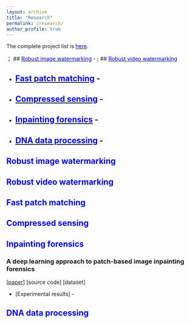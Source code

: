 ```yaml
---
layout: archive
title: "Research"
permalink: /research/
author_profile: true
---
```

The complete project list is [<font color='blue'>here</font>](https://xszhugh.github.io/files/projects.pdf "Projects").  

；  ## [<font color='blue'>Robust image watermarking</font>](https://github.com/academicpages/academicpages.github.io "Image watermarking") - 
; ## [<font color='blue'>Robust video watermarking</font>](https://github.com/academicpages/academicpages.github.io "Video watermarking")   
- ## [<font color='blue'>Fast patch matching</font>](https://github.com/academicpages/academicpages.github.io "Patch matching") -  
- ## [<font color='blue'>Compressed sensing</font>](https://github.com/academicpages/academicpages.github.io "compressed sensing") -  
- ## [<font color='blue'>Inpainting forensics</font>](https://xszhugh.github.io/_pages/inpainting-forensics.md "Forensics")  - 
- ## [<font color='blue'>DNA data processing</font>](https://github.com/academicpages/academicpages.github.io "DNA")  -
## <font color='blue'>Robust image watermarking</font>
## <font color='blue'>Robust video watermarking</font>
## <font color='blue'>Fast patch matching</font>
## <font color='blue'>Compressed sensing</font>
## <font color='blue'>Inpainting forensics</font>
### A deep learning approach to patch-based image inpainting forensics
[[paper](https://www.sciencedirect.com/science/article/pii/S0923596518305344)] [source code] [dataset] 
- [Experimental results] -
## <font color='blue'>DNA data processing</font>
